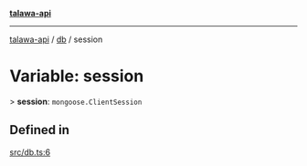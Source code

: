 [**talawa-api**](../../README.md)

***

[talawa-api](../../modules.md) / [db](../README.md) / session

# Variable: session

\> **session**: `mongoose.ClientSession`

## Defined in

[src/db.ts:6](https://github.com/PalisadoesFoundation/talawa-api/blob/5c5b29a0ea487bda8306089fe128f43f3be29f94/src/db.ts#L6)
